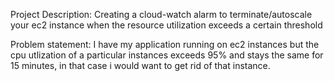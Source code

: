 Project Description: Creating a cloud-watch alarm to terminate/autoscale your ec2 instance when the resource utilization exceeds a certain threshold

Problem statement: I have my application running on ec2 instances but the cpu utlization of a particular instances exceeds 95% and stays the same for 15 minutes, in that case i would want to get rid of that instance.


